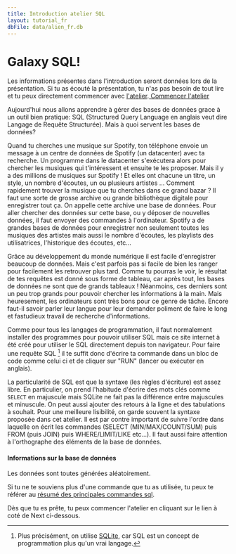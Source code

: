 ```yaml
---
title: Introduction atelier SQL
layout: tutorial_fr
dbFile: data/alien_fr.db
---
```

<h1>Galaxy SQL!</h1>

<div class="warning">
Les informations présentes dans l'introduction seront données lors de la présentation. Si tu as écouté la présentation, tu n'as pas besoin de tout lire et tu peux directement commencer avec <a href="atelier.html">l'atelier</a>.<a href="atelier.html" class="button-link center"> Commencer l'atelier</a></div>

Aujourd'hui nous allons apprendre à gérer des bases de données grace à un outil bien pratique: SQL (Structured Query Language en anglais veut dire Langage de Requête Structurée). Mais à quoi servent les bases de données?

<div class="sideNote">
<p>Quand tu cherches une musique sur Spotify, ton téléphone envoie un message à un centre de données de Spotify (un datacenter) avec ta recherche. Un programme dans le datacenter s'exécutera alors pour chercher les musiques qui t'intéressent et ensuite te les proposer. Mais il y a des millions de musiques sur Spotify ! Et elles ont chacune un titre, un style, un nombre d'écoutes, un ou plusieurs artistes ... Comment rapidement trouver la musique que tu cherches dans ce grand bazar ? Il faut une sorte de grosse archive ou grande bibliothèque digitale pour enregistrer tout ça. On appelle cette archive une <span class="keyword">base de données</span>. Pour aller chercher des données sur cette base, ou y déposer de nouvelles données, il faut envoyer des commandes à l'ordinateur. Spotify a de grandes bases de données pour enregistrer non seulement toutes les musiques des artistes mais aussi le nombre d'écoutes, les playlists des utilisatrices, l'historique des écoutes, etc...</p>
</div>

Grâce au développement du monde numérique il est facile d'enregistrer beaucoup de données. Mais c'est parfois pas si facile de bien les ranger pour facilement les retrouver plus tard. Comme tu pourras le voir, le résultat de tes requêtes est donné sous forme de tableau, car après tout, les bases de données ne sont que de grands tableaux ! Néanmoins, ces derniers sont un peu trop grands pour pouvoir chercher les informations à la main. Mais heuresement, les ordinateurs sont très bons pour ce genre de tâche. Encore faut-il savoir parler leur langue pour leur demander poliment de faire le long et fastudieux travail de recherche d'informations. 

Comme pour tous les langages de programmation, il faut normalement installer des programmes pour pouvoir utiliser SQL mais ce site internet à été créé pour utiliser le SQL directement depuis ton navigateur. Pour faire une requête SQL [^1] il te suffit donc d'écrire ta commande dans un bloc de code comme celui ci et de cliquer sur "RUN" (lancer ou exécuter en anglais). 

[^1]: Plus précisément, on utilise [SQLite](https://sqlite.org/index.html), car SQL est un concept de programmation plus qu'un vrai langage.

<sql-exercise
  data-question="Ceci est un bloc de code interactif, tu peux éditer le code ci-dessous."
  data-comment="(Pour les pros: Shift+Enter est un raccourci clavier pour exécuter la commande au lieu de cliquer sur RUN)"
  data-default-text="SELECT *
FROM alien_fr
LIMIT 3"></sql-exercise>

<div class="supplementary">
La particularité de SQL est que la syntaxe (les règles d'écriture) est assez libre. En particulier, on prend l'habitude d'écrire des mots clés comme <code>SELECT</code> en majuscule mais SQLite ne fait pas la différence entre majuscules et minuscule. On peut aussi ajouter des retours à la ligne et des tabulations à souhait. Pour une meilleure lisibilité, on garde souvent la syntaxe proposée dans cet atelier. Il est par contre important de suivre l'ordre dans laquelle on écrit les commandes (SELECT (MIN/MAX/COUNT/SUM) puis FROM (puis JOIN) puis WHERE/LIMIT/LIKE etc...). Il faut aussi faire attention à l'orthographe des éléments de la base de données.
</div>

<h4> Informations sur la base de données</h4>

Les données sont toutes générées aléatoirement.

Si tu ne te souviens plus d'une commande que tu as utilisée, tu peux te référer au <a href="commandes_sql.html">résumé des principales commandes sql</a>.

Dès que tu es prête, tu peux commencer l'atelier en cliquant sur le lien à coté de Next ci-dessous.
